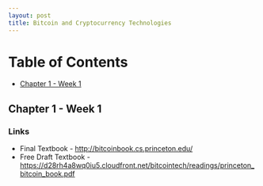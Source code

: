 ```yaml
---
layout: post
title: Bitcoin and Cryptocurrency Technologies
---
```


# Table of Contents
  * [Chapter 1 - Week 1](#chapter-1)

## Chapter 1 - Week 1<a id="chapter-1"></a>

### Links

* Final Textbook - http://bitcoinbook.cs.princeton.edu/
* Free Draft Textbook - https://d28rh4a8wq0iu5.cloudfront.net/bitcointech/readings/princeton_bitcoin_book.pdf